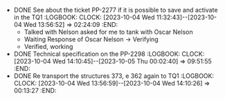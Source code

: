 - DONE See about the ticket PP-2277 if it is possible to save and activate in the TQ1
  :LOGBOOK:
  CLOCK: [2023-10-04 Wed 11:32:43]--[2023-10-04 Wed 13:56:52] =>  02:24:09
  :END:
	- Talked with Nelson asked for me to tank with Oscar Nelson
	- Waiting Response of Oscar Nelson -> Verifying
	- Verified, working
- DONE Technical specification on the PP-2298
  :LOGBOOK:
  CLOCK: [2023-10-04 Wed 14:10:45]--[2023-10-05 Thu 00:02:40] =>  09:51:55
  :END:
- DONE Re transport the structures 373, e 362 again to TQ1
  :LOGBOOK:
  CLOCK: [2023-10-04 Wed 13:56:59]--[2023-10-04 Wed 14:10:26] =>  00:13:27
  :END: